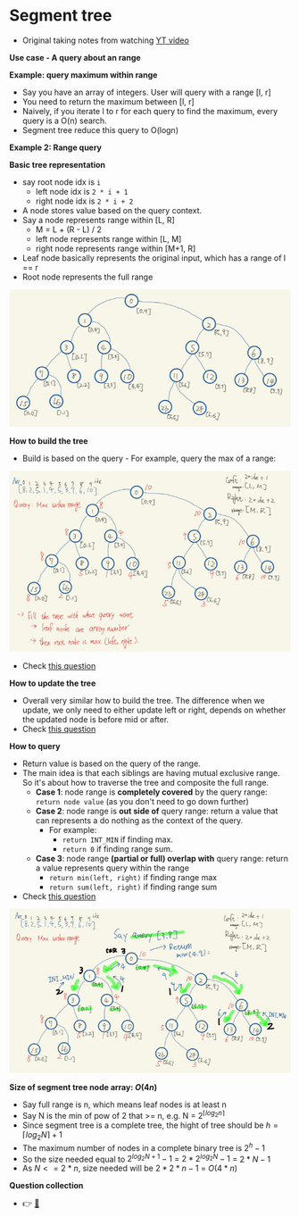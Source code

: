 # Segment tree

- Original taking notes from watching [YT video](https://youtu.be/-dUiRtJ8ot0)

**Use case - A query about an range**

**Example: query maximum within range**

- Say you have an array of integers. User will query with a range [l, r]
- You need to return the maximum between [l, r]
- Naively, if you iterate l to r for each query to find the maximum, every query is a O(n) search.
- Segment tree reduce this query to O(logn)

**Example 2: Range query**

**Basic tree representation**

- say root node idx is `i`
  - left node idx is `2 * i + 1`
  - right node idx is `2 * i + 2`
- A node stores value based on the query context.
- Say a node represents range within [L, R]
  - M = L + (R - L) / 2
  - left node represents range within [L, M]
  - right node represents range within [M+1, R]
- Leaf node basically represents the original input, which has a range of l == r
- Root node represents the full range

![](../srcs/segment_tree_basic_structure.png)

**How to build the tree**

- Build is based on the query - For example, query the max of a range:

![](../srcs/segment_tree_build.png)

- Check [this question](../segment_tree/range_sum_query_mutable_segmenttree.h)

**How to update the tree**

- Overall very similar how to build the tree. The difference when we update, we only need to either update left or right, depends on whether the updated node is before mid or after.
- Check [this question](../segment_tree/range_sum_query_mutable_segmenttree.h)

**How to query**

- Return value is based on the query of the range.
- The main idea is that each siblings are having mutual exclusive range. So it's about how to traverse the tree and composite the full range.
  - **Case 1**: node range is **completely covered** by the query range: `return node value` (as you don't need to go down further)
  - **Case 2**: node range is **out side of** query range: return a value that can represents a do nothing as the context of the query.
    - For example:
      - `return INT_MIN` if finding max.
      - `return 0` if finding range sum.
  - **Case 3**: node range **(partial or full) overlap with** query range: return a value represents query within the range
    - `return min(left, right)` if finding range max
    - `return sum(left, right)` if finding range sum
- Check [this question](../segment_tree/range_sum_query_mutable_segmenttree.h)

![](../srcs/segment_tree_query.png)

**Size of segment tree node array: $O(4n)$**

- Say full range is n, which means leaf nodes is at least n
- Say N is the min of pow of 2 that >= n, e.g. N = $2^{\lceil log_2{n} \rceil}$
- Since segment tree is a complete tree, the hight of tree should be $h = \lceil log_2{N} \rceil + 1$
- The maximum number of nodes in a complete binary tree is $2^{h} - 1$
- So the size needed equal to $2^{log_2{N} + 1} - 1$ = $2 *2^{log_2{N}} - 1$ = $2* N - 1$
- As $N <= 2 *n$, size needed will be $2* 2 *n - 1$ = $O(4*n)$

**Question collection**

- :point_right: [:notebook:](../segment_tree/README.md)
